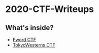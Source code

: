 # 2020-CTF-Writeups


## What's inside?

- [Fword CTF](https://github.com/EnigmaEnvoy/2020-CTF-Writeups/tree/master/Fword%20CTF)
- [TokyoWesterns CTF](https://github.com/EnigmaEnvoy/2020-CTF-Writeups/tree/master/TokyoWesterns%20CTF)
